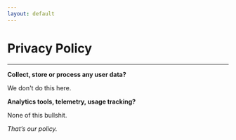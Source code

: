 ```yaml
---
layout: default
---
```

# Privacy Policy
* * *

**Collect, store or process any user data?**

We don't do this here.

**Analytics tools, telemetry, usage tracking?**

None of this bullshit.

_That’s our policy._
